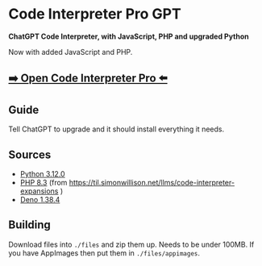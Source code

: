 # Code Interpreter Pro GPT

**ChatGPT Code Interpreter, with JavaScript, PHP and upgraded Python**

Now with added JavaScript and PHP.

## [➡️ Open Code Interpreter Pro ⬅️](https://chat.openai.com/g/g-hb5OGMeLw-code-interpreter-pro)

## Guide

Tell ChatGPT to upgrade and it should install everything it needs.

## Sources

* [Python 3.12.0](https://github.com/niess/python-appimage/releases)
* [PHP 8.3](https://static.simonwillison.net/static/2023/php) (from https://til.simonwillison.net/llms/code-interpreter-expansions )
* [Deno 1.38.4](https://github.com/denoland/deno/releases)

## Building

Download files into `./files` and zip them up. Needs to be under 100MB. If you have AppImages then put them in `./files/appimages`.